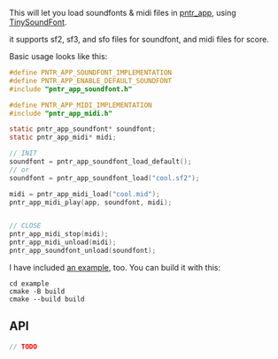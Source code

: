 This will let you load soundfonts & midi files in [pntr_app](https://github.com/robloach/pntr_app), using [TinySoundFont](https://github.com/schellingb/TinySoundFont).

it supports sf2, sf3, and sfo files for soundfont, and midi files for score.

Basic usage looks like this:

```c
#define PNTR_APP_SOUNDFONT_IMPLEMENTATION
#define PNTR_APP_ENABLE_DEFAULT_SOUNDFONT
#include "pntr_app_soundfont.h"

#define PNTR_APP_MIDI_IMPLEMENTATION
#include "pntr_app_midi.h"

static pntr_app_soundfont* soundfont;
static pntr_app_midi* midi;

// INIT
soundfont = pntr_app_soundfont_load_default();
// or
soundfont = pntr_app_soundfont_load("cool.sf2");

midi = pntr_app_midi_load("cool.mid");
pntr_app_midi_play(app, soundfont, midi);


// CLOSE
pntr_app_midi_stop(midi);
pntr_app_midi_unload(midi);
pntr_app_soundfont_unload(soundfont);
```

I have included [an example](example), too. You can build it with this:

```
cd example
cmake -B build
cmake --build build
```

## API

```c
// TODO
```
